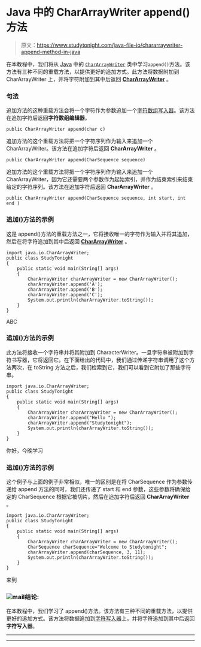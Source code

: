 # Java 中的 CharArrayWriter append()方法

> 原文：<https://www.studytonight.com/java-file-io/chararraywriter-append-method-in-java>

在本教程中，我们将从 [Java](https://www.studytonight.com/java/) 中的 [`CharArrayWriter`](https://www.studytonight.com/java-file-io/java-chararraywriter-class) 类中学习`append()`方法。该方法有三种不同的重载方法，以提供更好的追加方式。此方法将数据附加到 CharArrayWriter 上，并将字符附加到其中后返回 [**CharArrayWriter**](https://www.studytonight.com/java-file-io/java-chararraywriter-class) 。

### 句法

追加方法的这种重载方法会将一个字符作为参数追加一个[字符数组写入器](https://www.studytonight.com/java-file-io/java-chararraywriter-class)。该方法在追加字符后返回**字符数组编辑器**。

```
public CharArrayWriter append(char c)
```

追加方法的这个重载方法将把一个字符序列作为输入来追加一个 CharArrayWriter。该方法在追加字符后返回 **CharArrayWriter** 。

```
public CharArrayWriter append(CharSequence sequence)
```

追加方法的这个重载方法将把一个字符序列作为输入来追加一个 CharArrayWriter，因为它还需要两个参数作为起始索引，并作为结束索引来结束给定的字符序列。该方法在追加字符后返回 **CharArrayWriter** 。

```
public CharArrayWriter append(CharSequence sequence, int start, int end ) 
```

### 追加()方法的示例

这是 append()方法的重载方法之一，它将接收唯一的字符作为输入并将其追加，然后在将字符追加到其中后返回 [**CharArrayWriter**](https://www.studytonight.com/java-file-io/java-chararraywriter-class) 。

```
import java.io.CharArrayWriter;
public class StudyTonight 
{
	public static void main(String[] args) 
	{  
		CharArrayWriter charArrayWriter = new CharArrayWriter();  
		charArrayWriter.append('A');
		charArrayWriter.append('B');
		charArrayWriter.append('C');
		System.out.println(charArrayWriter.toString());  
	}  
}
```

ABC

### 追加()方法的示例

此方法将接收一个字符串并将其附加到 CharacterWriter。一旦字符串被附加到字符书写器，它将返回它。在下面给出的代码中，我们通过传递字符串调用了这个方法两次，在 toString 方法之后，我们检索到它，我们可以看到它附加了那些字符串。

```
import java.io.CharArrayWriter;
public class StudyTonight 
{
	public static void main(String[] args) 
	{  
		CharArrayWriter charArrayWriter = new CharArrayWriter();  
		charArrayWriter.append("Hello ");
		charArrayWriter.append("Studytonight");
		System.out.println(charArrayWriter.toString());  
	}  
}
```

你好，今晚学习

### 追加()方法的示例

这个例子与上面的例子非常相似，唯一的区别是在将 CharSequence 作为参数传递给 append 方法的同时，我们还传递了 start 和 end 参数，这些参数将确保给定的 CharSequence 根据它被切片。然后在追加字符后返回 **CharArrayWriter** 。

```
import java.io.CharArrayWriter;
public class StudyTonight 
{
	public static void main(String[] args) 
	{  
		CharArrayWriter charArrayWriter = new CharArrayWriter();  
		CharSequence charSequence="Welcome to Studytonight";
		charArrayWriter.append(charSequence, 3, 11);
		System.out.println(charArrayWriter.toString());  
	}  
}
```

来到

### ![mail](../Images/6ad6846af98aad278a954670e0e6f06b.png "mail")结论:

在本教程中，我们学习了 append()方法。该方法有三种不同的重载方法，以提供更好的追加方式。该方法将数据追加到[字符写入器](https://www.studytonight.com/java-file-io/java-chararraywriter-class)上，并将字符追加到其中后返回**字符写入器**。

* * *

* * *
